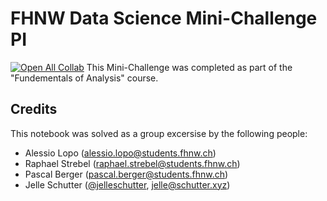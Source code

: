 # FHNW Data Science Mini-Challenge PI
[![Open All Collab](https://colab.research.google.com/assets/colab-badge.svg)](https://colab.research.google.com/github/jelleschutter/fhnw-ds-gan-hs2020-minichallenge-pi/blob/main/fhnw_ds_gan_hs20_mc_pi.ipynb)
This Mini-Challenge was completed as part of the "Fundementals of Analysis" course.
## Credits
This notebook was solved as a group excersise by the following people:
- Alessio Lopo ([alessio.lopo@students.fhnw.ch](mailto:alessio.lopo@students.fhnw.ch))
- Raphael Strebel ([raphael.strebel@students.fhnw.ch](mailto:raphael.strebel@students.fhnw.ch))
- Pascal Berger ([pascal.berger@students.fhnw.ch](mailto:pascal.berger@students.fhnw.ch))
- Jelle Schutter ([@jelleschutter](https://github.com/jelleschutter), [jelle@schutter.xyz](mailto:jelle@schutter.xyz))
